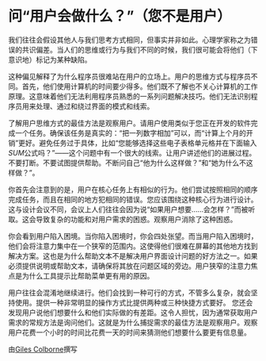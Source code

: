 # 问“用户会做什么？”（您不是用户）

我们往往会假设其他人与我们思考方式相同，但事实并非如此。心理学家称之为错误的共识偏差。当人们的思维或行为与我们不同的时候，我们很可能会将他们（下意识地）标记为某种缺陷。

这种偏见解释了为什么程序员很难站在用户的立场上。用户的思维方式与程序员不同。首先，他们使用计算机的时间要少得多。他们既不了解也不关心计算机的工作原理。这意味着他们无法利用程序员熟悉的一系列问题解决技巧。他们无法识别程序员用来处理、通过和绕过界面的模式和线索。

了解用户思维方式的最佳方法是观察用户。请用户使用类似于您正在开发的软件完成一个任务。确保该任务是真实的：“把一列数字相加”可以，而“计算上个月的开销”更好。避免任务过于具体，比如“您能够选择这些电子表格单元格并在下面输入*SUM*公式吗？”——这个问题中有一个很大的线索。让用户讲述他们的进展过程。不要打断。不要试图提供帮助。不断问自己“他为什么这样做？”和“她为什么不这样做？”。

你首先会注意到的是，用户在核心任务上有相似的行为。他们尝试按照相同的顺序完成任务，而且在相同的地方犯相同的错误。您应该围绕这种核心行为进行设计。这与设计会议不同，会议上人们往往会因为说“如果用户想要……会怎样？”而被听取。这会导致复杂的功能和对用户需求的困惑。观察用户消除了这种困惑。

你会看到用户陷入困境。当你陷入困境时，你会四处张望。而当用户陷入困境时，他们会将注意力集中在一个狭窄的范围内。这使得他们很难在屏幕的其他地方找到解决方案。这也是为什么帮助文本不是解决用户界面设计问题的好方法之一。如果必须提供说明或帮助文本，请确保将其放在问题区域的旁边。用户狭窄的注意力焦点是为什么工具提示比帮助菜单更有用的原因。

用户往往会混淆地继续进行。他们会找到一种可行的方式，不管多么复杂，就会坚持使用。提供一种非常明显的操作方式比提供两种或三种快捷方式要好。
您还会发现用户说他们想要什么和他们实际做的有差距。这令人担忧，因为通常获取用户需求的常规方法是询问他们。这就是为什么捕捉需求的最佳方法是观察用户。观察用户花费一个小时的时间比花费一天的时间来猜测他们想要什么要更有信息量。

由[Giles Colborne](http://programmer.97things.oreilly.com/wiki/index.php/Giles_Colborne)撰写
